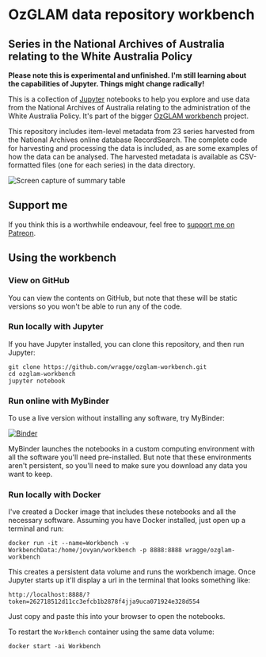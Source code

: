 # OzGLAM data repository workbench
## Series in the National Archives of Australia relating to the White Australia Policy

**Please note this is experimental and unfinished. I'm still learning about the capabilities of Jupyter. Things might change radically!**

This is a collection of [Jupyter](http://jupyter.org/) notebooks to help you explore and use data from the National Archives of Australia relating to the administration of the White Australia Policy. It's part of the bigger [OzGLAM workbench](https://github.com/wragge/ozglam-workbench) project.

This repository includes item-level metadata from 23 series harvested from the National Archives online database RecordSearch. The complete code for harvesting and processing the data is included, as are some examples of how the data can be analysed. The harvested metadata is available as CSV-formatted files (one for each series) in the data directory.

![Screen capture of summary table](https://dl.dropbox.com/s/btfz59wlqii9mrj/naa-wap-series.png)

## Support me

If you think this is a worthwhile endeavour, feel free to [support me on Patreon](https://www.patreon.com/timsherratt).

## Using the workbench

### View on GitHub

You can view the contents on GitHub, but note that these will be static versions so you won't be able to run any of the code.

### Run locally with Jupyter

If you have Jupyter installed, you can clone this repository, and then run Jupyter:

```
git clone https://github.com/wragge/ozglam-workbench.git
cd ozglam-workbench
jupyter notebook
```

### Run online with MyBinder

To use a live version without installing any software, try MyBinder:

[![Binder](https://mybinder.org/badge.svg)](https://mybinder.org/v2/gh/wragge/ozglam-workbench/master)

MyBinder launches the notebooks in a custom computing environment with all the software you'll need pre-installed. But note that these environments aren't persistent, so you'll need to make sure you download any data you want to keep.

### Run locally with Docker

I've created a Docker image that includes these notebooks and all the necessary software. Assuming you have Docker installed, just open up a terminal and run:

``` shell
docker run -it --name=Workbench -v WorkbenchData:/home/jovyan/workbench -p 8888:8888 wragge/ozglam-workbench
```

This creates a persistent data volume and runs the workbench image. Once Jupyter starts up it'll display a url in the terminal that looks something like:

```
http://localhost:8888/?token=262718512d11cc3efcb1b2878f4jja9uca071924e328d554
```

Just copy and paste this into your browser to open the notebooks.

To restart the `WorkBench` container using the same data volume:

``` shell
docker start -ai Workbench
```
